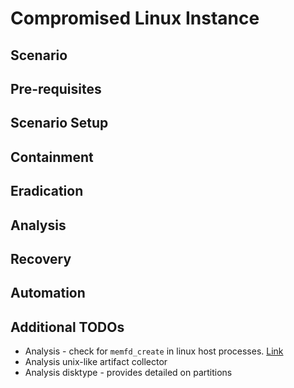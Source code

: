 # Compromised Linux Instance

## Scenario

## Pre-requisites

## Scenario Setup

## Containment

## Eradication

## Analysis

## Recovery

## Automation

## Additional TODOs

- Analysis - check for `memfd_create` in linux host processes. [Link](https://x.com/CraigHRowland/status/1629780744305295360?s=20)
- Analysis unix-like artifact collector
- Analysis disktype - provides detailed on partitions